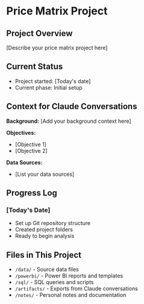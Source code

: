 # Price Matrix Project

## Project Overview
[Describe your price matrix project here]

## Current Status
- Project started: [Today's date]
- Current phase: Initial setup

## Context for Claude Conversations
**Background:** [Add your background context here]

**Objectives:**
- [Objective 1]
- [Objective 2]

**Data Sources:**
- [List your data sources]

## Progress Log
### [Today's Date]
- Set up Git repository structure
- Created project folders
- Ready to begin analysis

## Files in This Project
- `/data/` - Source data files
- `/powerbi/` - Power BI reports and templates
- `/sql/` - SQL queries and scripts
- `/artifacts/` - Exports from Claude conversations
- `/notes/` - Personal notes and documentation